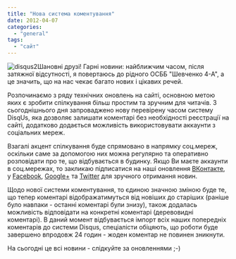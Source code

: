 ```yaml
---
title: "Нова система коментування"
date: 2012-04-07
categories: 
  - "general"
tags: 
  - "сайт"
---
```


![](http://shevchenko4a.brovary.org/wp-content/uploads/2012/04/disqus2.jpg "disqus2")Шановні друзі! Гарні новини: найближчим часом, після затяжної відсутності, я повертаюсь до рідного ОСББ "Шевченко 4-А", а це значить, що на нас чекає багато нових і цікавих речей.

Розпочинаємо з ряду технічних оновлень на сайті, основною метою яких є зробити спілкування більш простим та зручним для читачів. З сьогоднішнього дня запроваджено нову перевірену часом систему DisqUs, яка дозволяє залишати коментарі без необхідності реєстрації на сайті, додатково додається можливість використовувати аккаунти з соціальних мереж.

Взагалі акцент спілкування буде спрямовано в напрямку соц.мереж, оскільки <!--more-->саме за допомогою них можна регулярно та оперативно розповідати про те, що відбувається в будинку. Якщо Ви маєте аккаунти в соц.мережах, то закликаю підписатися на наші оновлення [ВКонтакте](http://vkontakte.ru/club23567731), у [Facebook](http://www.facebook.com/pages/%D0%9E%D0%A1%D0%91%D0%91-%D0%A8%D0%B5%D0%B2%D1%87%D0%B5%D0%BD%D0%BA%D0%BE-4-%D0%90/161164517281839), [Google+](https://plus.google.com/u/0/b/113140056879033985714/) та [Twitter](http://twitter.com/#!/shevchenko4a) для зручного отримання новин.

Щодо нової системи коментування, то єдиною значною зміною буде те, що тепер коментарі відображатимуться від новіших до старіших (раніше було навпаки - останні коментарі були знизу), також додалась можливість відповідати на конкретні коментарі (деревовидні коментарі). В даний момент відбувається імпорт всіх наших попередніх коментарів до системи Disqus, спеціалісти обіцяють, що роботи буде завершено впродовж 24 годин - жоден коментар не повинен зникнути.

На сьогодні це всі новини - слідкуйте за оновленнями ;-)
